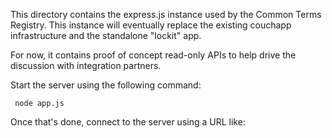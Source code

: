 This directory contains the express.js instance used by the Common Terms Registry.  This instance will eventually replace the existing couchapp infrastructure and the standalone "lockit" app.

For now, it contains proof of concept read-only APIs to help drive the discussion with integration partners.

Start the server using the following command:

     node app.js

Once that's done, connect to the server using a URL like:

